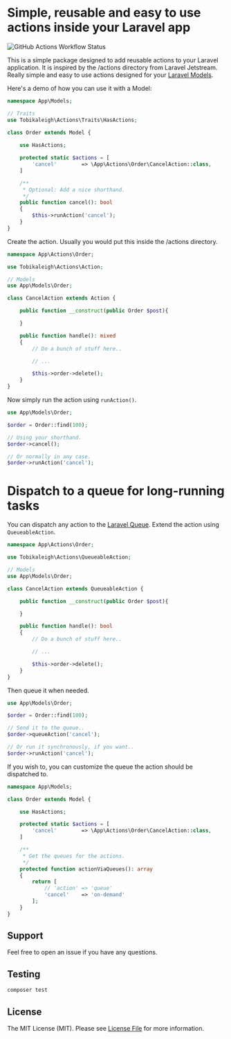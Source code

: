 # Simple, reusable and easy to use actions inside your Laravel app

![GitHub Actions Workflow Status](https://img.shields.io/github/actions/workflow/status/tobikaleigh/laravel-actions/run-tests.yml?label=Tests)

This is a simple package designed to add reusable actions to your Laravel application. It is inspired by the /actions directory from Laravel Jetstream. Really simple and easy to use actions designed for your [Laravel Models](https://laravel.com/docs/eloquent).

Here's a demo of how you can use it with a Model:

```php
namespace App\Models;

// Traits
use Tobikaleigh\Actions\Traits\HasActions;

class Order extends Model {
    
    use HasActions;

    protected static $actions = [
        'cancel'        => \App\Actions\Order\CancelAction::class,
    ]

    /**
     * Optional: Add a nice shorthand.
     */
    public function cancel(): bool
    {
        $this->runAction('cancel');
    }
}
```

Create the action. Usually you would put this inside the /actions directory.

```php
namespace App\Actions\Order;

use Tobikaleigh\Actions\Action;

// Models
use App\Models\Order;

class CancelAction extends Action {

    public function __construct(public Order $post){

    }

    public function handle(): mixed
    {
        // Do a bunch of stuff here..

        // ...

        $this->order->delete();
    }
}
```
Now simply run the action using ``runAction()``.

```php
use App\Models\Order;

$order = Order::find(100);

// Using your shorthand.
$order->cancel();

// Or normally in any case.
$order->runAction('cancel');
```

# Dispatch to a queue for long-running tasks

You can dispatch any action to the [Laravel Queue](https://laravel.com/docs/queues). Extend the action using `QueueableAction`.

```php
namespace App\Actions\Order;

use Tobikaleigh\Actions\QueueableAction;

// Models
use App\Models\Order;

class CancelAction extends QueueableAction {

    public function __construct(public Order $post){

    }

    public function handle(): bool
    {
        // Do a bunch of stuff here..

        // ...

        $this->order->delete();
    }
}
```

Then queue it when needed.

```php
use App\Models\Order;

$order = Order::find(100);

// Send it to the queue..
$order->queueAction('cancel');

// Or run it synchronously, if you want..
$order->runAction('cancel');
```

If you wish to, you can customize the queue the action should be dispatched to.

```php
namespace App\Models;

class Order extends Model {

    use HasActions;

    protected static $actions = [
        'cancel'        => \App\Actions\Order\CancelAction::class,
    ]

    /**
     * Get the queues for the actions.
     */
    protected function actionViaQueues(): array
    {
        return [
            // 'action' => 'queue'
            'cancel'    => 'on-demand'
        ];
    }
}
```

## Support

Feel free to open an issue if you have any questions.

## Testing

```bash
composer test
```

## License

The MIT License (MIT). Please see [License File](LICENSE.md) for more information.
